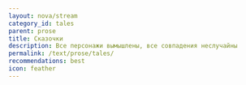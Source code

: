 ```yaml
---
layout: nova/stream
category_id: tales
parent: prose
title: Сказочки
description: Все персонажи вымышлены, все совпадения неслучайны
permalink: /text/prose/tales/
recommendations: best
icon: feather
---
```

